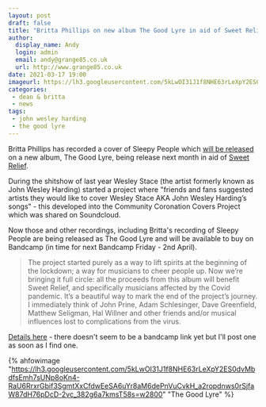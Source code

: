 ```yaml
---
layout: post
draft: false
title: "Britta Phillips on new album The Good Lyre in aid of Sweet Relief"
author:
  display_name: Andy
  login: admin
  email: andy@grange85.co.uk
  url: http://www.grange85.co.uk
date: 2021-03-17 19:00
imageurl: https://lh3.googleusercontent.com/5kLwOI31J1f8NHE63rLeXpY2ES0dvMbdfsEmh7sUNp8oKn4-RaU6RrxrGbif3SgmtXxCfdwEeSA6uYr8aM6dePnVuCvkH_a2ropdnws0rSjfaW87dH76pDcD-2vc_382g6a7kmsT58s=w2400
categories:
 - dean & britta
 - news
tags:
 - john wesley harding
 - the good lyre
---
```

Britta Phillips has recorded a cover of Sleepy People which [will be released](https://www.wesleystace.com/news/the-good-lyre-songs-of-john-wesley-harding) on a new album, The Good Lyre, being release next month in aid of [Sweet Relief](https://www.sweetrelief.org/).

During the shitshow of last year Wesley Stace (the artist formerly known as John Wesley Harding) started a project where "friends and fans suggested artists they would like to cover Wesley Stace AKA John Wesley Harding’s songs" - this developed into the Community Coronation Covers Project which was shared on Soundcloud.

Now those and other recordings, including Britta's recording of Sleepy People are being released as The Good Lyre and will be available to buy on Bandcamp (in time for next Bandcamp Friday - 2nd April).

> The project started purely as a way to lift spirits at the beginning of the lockdown; a way for musicians to cheer people up. Now we’re bringing it full circle: all the proceeds from this album will benefit Sweet Relief, and specifically musicians affected by the Covid pandemic. It’s a beautiful way to mark the end of the project’s journey. I immediately think of John Prine, Adam Schlesinger, Dave Greenfield, Matthew Seligman, Hal Willner and other friends and/or musical influences lost to complications from the virus.

[Details here](https://www.wesleystace.com/news/the-good-lyre-songs-of-john-wesley-harding) - there doesn't seem to be a bandcamp link yet but I'll post one as soon as I find one.

{% ahfowimage "https://lh3.googleusercontent.com/5kLwOI31J1f8NHE63rLeXpY2ES0dvMbdfsEmh7sUNp8oKn4-RaU6RrxrGbif3SgmtXxCfdwEeSA6uYr8aM6dePnVuCvkH_a2ropdnws0rSjfaW87dH76pDcD-2vc_382g6a7kmsT58s=w2800" "The Good Lyre" %}
